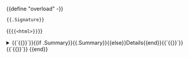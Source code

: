 {{define "overload" -}}
```mojo
{{.Signature}}
```

{{`{{<html>}}`}}<details>
<summary>{{`{{</html>}}`}}{{if .Summary}}{{.Summary}}{{else}}Details{{end}}{{`{{<html>}}`}}</summary>{{`{{</html>}}`}}
{{template "description" . -}}
{{template "func_parameters" . -}}
{{template "func_args" . -}}
{{template "func_returns" . -}}
{{template "func_raises" . -}}
{{`{{<html>}}`}}</details>{{`{{</html>}}`}}
{{end}}